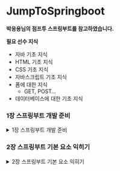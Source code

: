 # JumpToSpringboot

**박응용님의 점프투 스프링부트를 참고하였습니다.**

**필요 선수 지식**

- 자바 기초 지식
- HTML 기초 지식
- CSS 기초 지식
- 자바스크립트 기초 지식
- 폼에 대한 지식
    - GET, POST…
- 데이터베이스에 대한 기초 지식

### 1장 스프링부트 개발 준비

<details>
<summary> 1장 스프링부트 개발 준비 </summary>
<div markdown="1">   

**스프링부트란?**

스프링부트는 자바의 웹 프레임워크로 기존 스프링 프레임워크에 톰캣 서버를 내장하고 여러 편의 기능들을 추가하여 꾸준한 인기를 누리고 있는 프레임워크이다. **즉, 스프링부트는 웹 프로그램을 쉽고 빠르게 만들어 주는 웹 프레임워크다.**

<details>
<summary> —-# 웹 프레임워크란? </summary>
<div markdown="1">   

웹 프로그램을 위해서는 상당히 많은 기능을 만들어야 한다. 예를 들어 쿠키나 세션처리, 로그인/로그아웃, 데이터베이스 처리 등 웹프로그램을 위해 만들어야 할 기능들은 상당히 많다. 웹 프레임워크에는 이런 기능들이 이미 만들어져 있기 때문에 기능을 익혀서 사용하기만 하면된다. 쉽게 말해 웹 프레임워크는 웹 프로그램을 만들기 위한 스타터 키트라고 생각하면 된다.

</div>
</details>

**스프링의 장점**

- **튼튼한 프레임 워크**
    - 스프링부트는 여러 보안 공격을 기본적으로 아주 잘 막아준다.
- **다양한 기능 탑재**
    - 오랜 세월동안 수많은 기능이 추가되고 다듬어짐
- **WAS가 따로 필요 없음**
    - Web Application Server(Tomcat, Weblogic, websphere…등)이 필요
        - 스프링에는 Tomcat이 내장되어 있어 WAS를 신경쓸 필요가 없다.
        - 톰캣 대신 다른 WAS를 사용할 수 있음.
- **설정이 쉽다.**
    - 이전에 스프링만을 사용하는것보다 훨씬 더 단순화 하여 쉽게 사용이 가능
    - 다른 언어로 작성된(파이썬의 장고)와 같은 언어의 간결함을 더 이상 부러워할 필요 없음
- **재미있다.**
    - 일단 해보자…


<details>
<summary> 자바 설치 </summary>
<div markdown="1">   

**JDK 설치**

자바 프로그래밍을 하기 위해 필수적으로 필요한 JDK(Java Development Kit)를 먼저 설치 

[Download the Latest Java LTS Free](https://www.oracle.com/java/technologies/downloads/)

```python
java --version 
#-- 위 명령어로 설치된 java 버전 확인
```

</div>
</details>

<details>
<summary> STS 설치(이클립스) </summary>
<div markdown="1">   

STS(Spring Tool Suite)는 문서파일 작성을 도와주는 도구로 워드나 한글이 있는 것처럼 프로그램 작성을 도와주는 툴들이다. **이러한 툴들을 통합개발환경**이라고 부른다. 이 IDE 중 가장 많이 추천되는 툴은 STS로 스프링 개발에 최적화된 에디터로 **이클립스 기반**으로 제작되었다.

**무료버전 인텔리제이는 사용하는데 있어서 약간의 제약이 있으므로 이클립스를 추천**

**❗️하지만 인텔리제이로 진행**

**인텔리제이**

<details>
<summary> Spring Initializr 설치 </summary>
<div markdown="1">   

인텔리제이 무료버전은 스프링 도구 지원이 안되지만 Spring Initializr를 사용하면 스프링부트 개발을 쉽게 시작할 수 있다.

• [https://start.spring.io/](https://start.spring.io/)

![강좌랑 버전차이가 많이 나서 일단은 기본설정으로 진행했음… ](https://s3-us-west-2.amazonaws.com/secure.notion-static.com/796da698-320d-48b0-9766-71de9db95df1/%E1%84%89%E1%85%B3%E1%84%8F%E1%85%B3%E1%84%85%E1%85%B5%E1%86%AB%E1%84%89%E1%85%A3%E1%86%BA_2023-04-28_%E1%84%8B%E1%85%A9%E1%84%92%E1%85%AE_9.17.43.png)

강좌랑 버전차이가 많이 나서 일단은 기본설정으로 진행했음… 

![스크린샷 2023-04-28 오후 9.18.41.png](https://s3-us-west-2.amazonaws.com/secure.notion-static.com/dfd4d3b9-82de-4b3c-9b4e-d64a81827a33/%E1%84%89%E1%85%B3%E1%84%8F%E1%85%B3%E1%84%85%E1%85%B5%E1%86%AB%E1%84%89%E1%85%A3%E1%86%BA_2023-04-28_%E1%84%8B%E1%85%A9%E1%84%92%E1%85%AE_9.18.41.png)

의존성 추가 후 생성!!

**다운받은 zip 파일을 프로젝트 홈 디렉토리에서 압축해제**

</div>
</details>

<details>
<summary> 인텔리제이 설치 </summary>
<div markdown="1">   

[IntelliJ IDEA](https://www.jetbrains.com/ko-kr/idea/download/)

무료 버전 설치 후 인텔리제이 실행

Open → Spring initializr 압축파일이 있는 디렉토리를 선택하여 시작.

</div>
</details>

<details>
<summary> 롬복 플러그인 설치 </summary>
<div markdown="1">  

인텔리제이 설정

Preferences → Plugins 에서 롬복(Lombok)을 검색하여 설치

![스크린샷 2023-04-28 오후 9.31.24.png](https://s3-us-west-2.amazonaws.com/secure.notion-static.com/df14f960-772d-449a-99fc-5a1d9fa64e64/%E1%84%89%E1%85%B3%E1%84%8F%E1%85%B3%E1%84%85%E1%85%B5%E1%86%AB%E1%84%89%E1%85%A3%E1%86%BA_2023-04-28_%E1%84%8B%E1%85%A9%E1%84%92%E1%85%AE_9.31.24.png)

</div>
</details>

<details>
<summary> Auto reload 설정 </summary>
<div markdown="1">  

자바 또는 템플릿을 수정할 경우 수작업 없이 자동으로 변경사항 적용

Preferences → Build, Execution, Deployment → compiler에서 다음 항목 활성화

![스크린샷 2023-04-28 오후 10.55.05.png](https://s3-us-west-2.amazonaws.com/secure.notion-static.com/14ea1934-6610-4847-8d6f-390d5efe7531/%E1%84%89%E1%85%B3%E1%84%8F%E1%85%B3%E1%84%85%E1%85%B5%E1%86%AB%E1%84%89%E1%85%A3%E1%86%BA_2023-04-28_%E1%84%8B%E1%85%A9%E1%84%92%E1%85%AE_10.55.05.png)

Preferences → Advanced Settings에서 다음 항목 활성화

![스크린샷 2023-04-28 오후 10.56.10.png](https://s3-us-west-2.amazonaws.com/secure.notion-static.com/d2baf933-f2c4-4c0f-9b16-23e17567197d/%E1%84%89%E1%85%B3%E1%84%8F%E1%85%B3%E1%84%85%E1%85%B5%E1%86%AB%E1%84%89%E1%85%A3%E1%86%BA_2023-04-28_%E1%84%8B%E1%85%A9%E1%84%92%E1%85%AE_10.56.10.png)

</div>
</details>

<details>
<summary> 타임리프 </summary>
<div markdown="1">   

템플릿 파일을 변경한 후 자동 적용되게 하려면 application.properties파일에 다음과 같은 내용 추가

Spring initializr 압축파일이 있는 디렉토리/src/main/resources/application.properties에 다음 내용 추가

```java
spring.thymeleaf.cache=false
spring.devtools.restart.enabled=true
spring.thymeleaf.prefix=file:src/main/resources/templates/
```

</div>
</details>

<details>
<summary> Unused 경고 메시지 끄기 </summary>
<div markdown="1">   

인텔리제이 무료 버전은 스프링을 지원하지 않기 때문에 경고 메시지가 나타나기 때문에 설정에서 꺼야 함

Preferences → Editor → Inspections

Java → Declaration redundance 항목 → Unsued declation 체크 해제

![스크린샷 2023-04-28 오후 11.00.52.png](https://s3-us-west-2.amazonaws.com/secure.notion-static.com/bbee94f4-7311-41d9-90aa-8f9f235a338e/%E1%84%89%E1%85%B3%E1%84%8F%E1%85%B3%E1%84%85%E1%85%B5%E1%86%AB%E1%84%89%E1%85%A3%E1%86%BA_2023-04-28_%E1%84%8B%E1%85%A9%E1%84%92%E1%85%AE_11.00.52.png)

</div>
</details>

<details>
<summary> Gradle </summary>
<div markdown="1">   

**로컬 서버 실행 및 배포 파일 생성**

- **로컬 서버 실행**
    
    이제부터 Spring Initializr 압축파일이 있는 폴더를 myproject 폴더라고 함
    
    그레이들 창에서 다음과 같이 선택
    
    myproject → Tasks → application → bootRun을 선택 후 마우스 우측 클릭 후 Run
    
    ![스크린샷 2023-04-28 오후 11.04.33.png](https://s3-us-west-2.amazonaws.com/secure.notion-static.com/84e46b4b-f875-45f4-8986-dbf54eb93da4/%E1%84%89%E1%85%B3%E1%84%8F%E1%85%B3%E1%84%85%E1%85%B5%E1%86%AB%E1%84%89%E1%85%A3%E1%86%BA_2023-04-28_%E1%84%8B%E1%85%A9%E1%84%92%E1%85%AE_11.04.33.png)
    
- **배포 파일 생성**
    
    그레이들 창에서 다음과 같이 선택
    
    myproject → Tasks → build → bootJar 우측 클릭 후  Run 
    
    build/libs/ 디렉토리에 .jar 배포 파일 생성 확인
    
    ![스크린샷 2023-04-28 오후 11.09.10.png](https://s3-us-west-2.amazonaws.com/secure.notion-static.com/ce2d0610-6bd1-482c-8b02-4bba16d8b075/%E1%84%89%E1%85%B3%E1%84%8F%E1%85%B3%E1%84%85%E1%85%B5%E1%86%AB%E1%84%89%E1%85%A3%E1%86%BA_2023-04-28_%E1%84%8B%E1%85%A9%E1%84%92%E1%85%AE_11.09.10.png)

</div>
</details>

</div>
</details>

<details>
<summary> 스프링부트 맛보기 </summary>
<div markdown="1">   

</div>
</details>

<details>
<summary> 스프링부트 도구 설치 </summary>
<div markdown="1">   

</div>
</details>


</div>
</details>

### 2장 스프링부트 기본 요소 익히기

<details>
<summary> 2장 스프링부트 기본 요소 익히기 </summary>
<div markdown="1">   

</div>
</details>



<!-- 
<details>
<summary>  </summary>
<div markdown="1">   

</div>
</details> -->